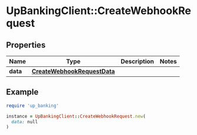 # UpBankingClient::CreateWebhookRequest

## Properties

| Name | Type | Description | Notes |
| ---- | ---- | ----------- | ----- |
| **data** | [**CreateWebhookRequestData**](CreateWebhookRequestData.md) |  |  |

## Example

```ruby
require 'up_banking'

instance = UpBankingClient::CreateWebhookRequest.new(
  data: null
)
```

